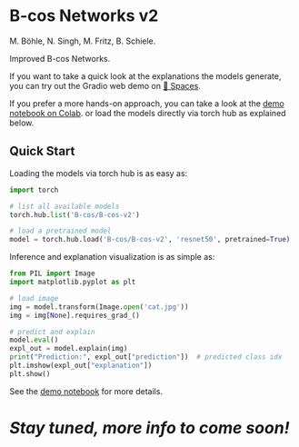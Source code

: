 # B-cos Networks v2
M. Böhle, N. Singh, M. Fritz, B. Schiele.

Improved B-cos Networks.

If you want to take a quick look at the explanations the models generate, 
you can try out the Gradio web demo on [🤗 Spaces](https://gradio.app/g/B-cos/B-cos-v2).

If you prefer a more hands-on approach, 
you can take a look at the [demo notebook on Colab](https://colab.research.google.com/drive/1bdc1zdIVvv7XUJj8B8Toe6VMPYAsIT9w?usp=sharing).
or load the models directly via torch hub as explained below.


## Quick Start
Loading the models via torch hub is as easy as:

```python
import torch

# list all available models
torch.hub.list('B-cos/B-cos-v2')

# load a pretrained model
model = torch.hub.load('B-cos/B-cos-v2', 'resnet50', pretrained=True)
```

Inference and explanation visualization is as simple as:
```python
from PIL import Image
import matplotlib.pyplot as plt

# load image
img = model.transform(Image.open('cat.jpg'))
img = img[None].requires_grad_()

# predict and explain
model.eval()
expl_out = model.explain(img)
print("Prediction:", expl_out["prediction"])  # predicted class idx
plt.imshow(expl_out["explanation"])
plt.show()
```

See the [demo notebook](demo.ipynb) for more details.



# *Stay tuned, more info to come soon!*